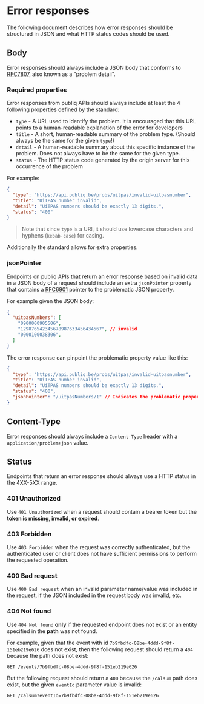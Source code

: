 # Error responses

The following document describes how error responses should be structured in JSON and what HTTP status codes should be used.

## Body

Error responses should always include a JSON body that conforms to [RFC7807](https://datatracker.ietf.org/doc/html/rfc7807), also known as a "problem detail".

### Required properties

Error responses from publiq APIs should always include at least the 4 following properties defined by the standard:

- `type` - A URL used to identify the problem. It is encouraged that this URL points to a human-readable explanation of the error for developers
- `title` - A short, human-readable summary of the problem type. (Should always be the same for the given `type`!)
- `detail` - A human-readable summary about this specific instance of the problem. Does not always have to be the same for the given type.
- `status` - The HTTP status code generated by the origin server for this occurrence of the problem

For example:

```json
{
  "type": "https://api.publiq.be/probs/uitpas/invalid-uitpasnumber",
  "title": "UiTPAS number invalid",
  "detail": "UiTPAS numbers should be exactly 13 digits.",
  "status": "400"
}
```

> Note that since `type` is a URI, it should use lowercase characters and hyphens (`kebab-case`) for casing.

Additionally the standard allows for extra properties. 

### jsonPointer

Endpoints on publiq APIs that return an error response based on invalid data in a JSON body of a request should include an extra `jsonPointer` property that contains a [RFC6901](https://datatracker.ietf.org/doc/html/rfc6901) pointer to the problematic JSON property.

For example given the JSON body:

```json
{
  "uitpasNumbers": [
    "0900000905506",
    "129876542345678987633456434567", // invalid
    "0000100038306",
  ]
}
```

The error response can pinpoint the problematic property value like this:

```json
{
  "type": "https://api.publiq.be/probs/uitpas/invalid-uitpasnumber",
  "title": "UiTPAS number invalid",
  "detail": "UiTPAS numbers should be exactly 13 digits.",
  "status": "400",
  "jsonPointer": "/uitpasNumbers/1" // Indicates the problematic property value
}
```

## Content-Type

Error responses should always include a `Content-Type` header with a `application/problem+json` value.

## Status

Endpoints that return an error response should always use a HTTP status in the 4XX-5XX range.

### 401 Unauthorized

Use `401 Unauthorized` when a request should contain a bearer token but the **token is missing, invalid, or expired**.

### 403 Forbidden

Use `403 Forbidden` when the request was correctly authenticated, but the authenticated user or client does not have sufficient permissions to perform the requested operation.

### 400 Bad request

Use `400 Bad request` when an invalid parameter name/value was included in the request, if the JSON included in the request body was invalid, etc.

### 404 Not found

Use `404 Not found` **only** if the requested endpoint does not exist or an entity specified in the **path** was not found.

For example, given that the event with id `7b9fbdfc-08be-4ddd-9f8f-151eb219e626` does not exist, then the following request should return a `404` because the path does not exist:

```
GET /events/7b9fbdfc-08be-4ddd-9f8f-151eb219e626
```

But the following request should return a `400` because the `/calsum` path does exist, but the given `eventId` parameter value is invalid:
```
GET /calsum?eventId=7b9fbdfc-08be-4ddd-9f8f-151eb219e626
```

